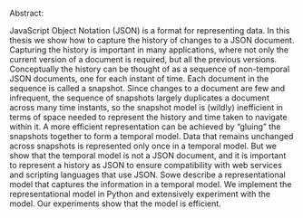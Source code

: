 Abstract:

JavaScript Object Notation (JSON) is a format for representing data.  In this thesis we show how to capture the history of changes to a JSON document.  Capturing the history is  important  in  many  applications,  where  not  only  the  current  version  of  a  document  is required,  but all the previous versions.  Conceptually the history can be thought of as a  sequence of non-temporal JSON documents, one for each instant of time.  Each document in the sequence is called a snapshot.  Since changes to a document are few and infrequent, the sequence of snapshots largely duplicates a document across many time instants, so the snapshot  model  is  (wildly)  inefficient  in  terms  of  space  needed  to  represent  the  history and time taken to navigate within it.  A more efficient representation can be achieved by “gluing” the snapshots together to form a temporal model.  Data that remains unchanged across  snapshots  is  represented  only  once  in  a  temporal  model.   But  we  show  that  the temporal  model  is  not  a  JSON  document,  and  it  is  important  to  represent  a  history  as JSON to ensure compatibility with web services and scripting languages that use JSON. Sowe describe a representational model that captures the information in a temporal model.  We implement the representational model in Python and extensively experiment with the model.  Our experiments show that the model is efficient.
